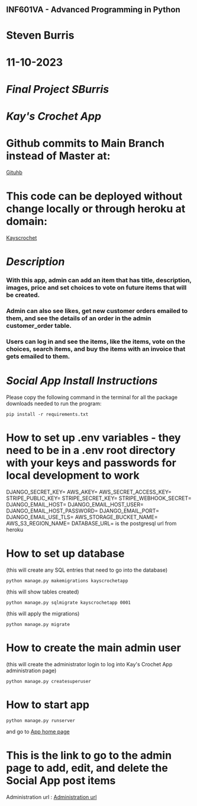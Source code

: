 ## INF601VA - Advanced Programming in Python
# Steven Burris
# 11-10-2023
# *Final Project SBurris*
# *Kay's Crochet App*

# Github commits to Main Branch instead of Master at: 
[Gituhb](https://github.com/stevenburris1978/KaysCrochetAppDjangoSBurris/tree/main)
# This code can be deployed without change locally or through heroku at domain: 
[Kayscrochet](https://www.kayscrochet.us)
# *Description*
### With this app, admin can add an item that has title, description, images, price and set choices to vote on future items that will be created.
### Admin can also see likes, get new customer orders emailed to them, and see the details of an order in the admin customer_order table.
### Users can log in and see the items, like the items, vote on the choices, search items, and buy the items with an invoice that gets emailed to them.
# *Social App Install Instructions*
Please copy the following command in the terminal for all the package downloads needed to run the program:
```
pip install -r requirements.txt
```
# How to set up .env variables - they need to be in a .env root directory with your keys and passwords for local development to work
DJANGO_SECRET_KEY=
AWS_AKEY=
AWS_SECRET_ACCESS_KEY=
STRIPE_PUBLIC_KEY=
STRIPE_SECRET_KEY=
STRIPE_WEBHOOK_SECRET=
DJANGO_EMAIL_HOST=
DJANGO_EMAIL_HOST_USER=
DJANGO_EMAIL_HOST_PASSWORD=
DJANGO_EMAIL_PORT=
DJANGO_EMAIL_USE_TLS=
AWS_STORAGE_BUCKET_NAME=
AWS_S3_REGION_NAME=
DATABASE_URL= is the postgresql url from heroku
# How to set up database
(this will create any SQL entries that need to go into the database)
```
python manage.py makemigrations kayscrochetapp
```
(this will show tables created)
```
python manage.py sqlmigrate kayscrochetapp 0001
```
(this will apply the migrations)
```
python manage.py migrate
```

# How to create the main admin user
(this will create the administrator login to log into Kay's Crochet App administration page)
```
python manage.py createsuperuser
```

# How to start app
```
python manage.py runserver
``` 
and go to [ App home page](http://127.0.0.1:8000)

# This is the link to go to the admin page to add, edit, and delete the Social App post items
Administration url : [Administration url](http://127.0.0.1:8000/admin)